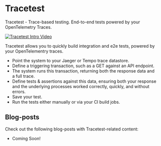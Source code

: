 # Tracetest

Tracetest - Trace-based testing. End-to-end tests powered by your OpenTelemetry Traces.

[![Tracetest Intro Video](http://img.youtube.com/vi/mrJBf8DA7RU/0.jpg)](http://www.youtube.com/watch?v=mrJBf8DA7RU "Tracetest End-to-End Testing, Powered by Your OpenTelemetry Traces")

Tracetest allows you to quickly build integration and e2e tests, powered by your OpenTelementry traces.

- Point the system to your Jaeger or Tempo trace datastore.
- Define a triggering transaction, such as a GET against an API endpoint.
- The system runs this transaction, returning both the response data and a full trace.
- Define tests & assertions against this data, ensuring both your response and the underlying processes worked correctly, quickly, and without errors.
- Save your test.
- Run the tests either manually or via your CI build jobs.

## **Blog-posts**

Check out the following blog-posts with Tracetest-related content:

- Coming Soon!

